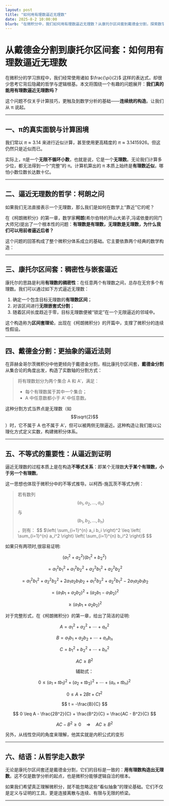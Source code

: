 ```yaml
---
layout: post
title: "如何用有理数逼近无理数"
date: 2025-8-2 10:00:00
blurb: "在微积分中，我们如何用有理数逼近无理数？从康托尔区间套到戴德金分割，探索数学分析的基础。"
---
```


# 从戴德金分割到康托尔区间套：如何用有理数逼近无理数

在微积分的学习旅程中，我们经常使用诸如 $\frac{\pi}{2}$ 这样的表达式，却很少思考它背后隐藏的哲学与逻辑根基。本文将围绕一个有趣的问题展开：**我们真的能用有理数逼近无理数吗？**

这个问题不仅关乎计算技巧，更触及到数学分析的基础——**连续统的构造**。让我们从 π 说起。

---

## 一、π的真实面貌与计算困境

我们常以 $\pi \approx 3.14$ 来进行近似计算，甚至使用更高精度的 $\pi \approx 3.1415926$。但这仍然只是近似而已。

实际上，π是一个**无限不循环小数**，也就是说，它是一个**无理数**。无论我们计算多少位，都无法得到一个“完整”的 π。计算机算出的 π 本质上始终是**有理数近似**，哪怕小数位数长达数十亿。

---

## 二、逼近无理数的哲学：柯朗之问

如果我们无法直接表示一个无理数，那么我们是如何在数学上“靠近”它的呢？

在《柯朗微积分》的第一章，数学家**柯朗**(希尔伯特的开山大弟子,冯诺依曼的同门大师兄)提出了一个根本性的问题：**有理数是有理数，无理数是无理数，为什么我们可以用前者逼近后者？**

这个问题的回答构成了整个微积分体系成立的基础。它主要依靠两个经典的数学构造：

---

## 三、康托尔区间套：稠密性与嵌套逼近

康托尔的思路是利用**有理数的稠密性**：在任意两个有理数之间，总存在无穷多个有理数。我们可以通过如下方式逼近无理数：

1. 确定一个包含目标无理数的**有理数区间**；
2. 对该区间进行**无限嵌套式分割**；
3. 随着区间长度趋近于零，目标无理数便被“锁定”在一个无限逼近的邻域中。

这个构造称为**区间套理论**，出现在《柯朗微积分》的开篇中，支撑了微积分的连续性假设。

---

## 四、戴德金分割：更抽象的逼近法则

在菲赫金哥尔茨微积分中他更倾向于戴德金分割，相比康托尔区间套，**戴德金分割**从集合论的角度出发，构造了实数轴的分割方式：

> 将有理数划分为两个集合 A 和 A′，满足：
> - 每个有理数属于其中一个集合；
> - A 中任意数都小于 A′ 中任意数。

这种分割方式当界点是无理数（如 $$\sqrt{2}$$）时，它不属于 A 也不属于 A′，但可以被两侧无限逼近。这种构造让我们能以公理化方式定义实数，构建微积分体系。

---

## 五、不等式的重要性：从逼近到证明

逼近无理数的过程本质上是在构造**不等式关系**：即某个无理数**大于某个有理数，小于另一个有理数**。

这一思想也体现于微积分中的不等式推导。以柯西-施瓦茨不等式为例：

> 若有数列 $$(a_1, a_2, ..., a_n)$$ 与 $$(b_1, b_2, ..., b_n)$$，则有：
> $$
> $\left( \sum_{i=1}^{n} a_i b_i \right)^2 \leq \left( \sum_{i=1}^{n} a_i^2 \right) \left( \sum_{i=1}^{n} b_i^2 \right)$
> $$

如果只有两项时,很容易证明:

$$
(a_1^2 + a_2^2)(b_1^2 + b_2^2)
$$

$$
= a_1^2 b_1^2 + a_1^2 b_2^2 + a_2^2 b_1^2 + a_2^2 b_2^2
$$

$$
= a_1^2 b_1^2 + a_2^2 b_2^2 + 2a_1 a_2 b_1 b_2 + a_1^2 b_2^2 + a_2^2 b_1^2 - 2a_1 a_2 b_1 b_2
$$

$$
= (a_1 b_1 + a_2 b_2)^2 + (a_2 b_1 - a_1 b_2)^2
$$

$$
\geq (a_1 b_1 + a_2 b_2)^2
$$


对于完整形式，在《柯朗微积分》的第一章，给出了简洁的证明:

$$
A = a_1^2 + a_2^2 + \cdots + a_n^2
$$

$$
B = a_1 b_1 + a_2 b_2 + \cdots + a_n b_n
$$

$$
C = b_1^2 + b_2^2 + \cdots + b_n^2
$$

$$
AC \geq B^2
$$

$$
\text{辅助式：}
$$

$$
0 \leq (a_1 + t b_1)^2 + (a_2 + t b_2)^2 + \cdots + (a_n + t b_n)^2
$$

$$
0 \leq A + 2Bt + Ct^2
$$

$$
t = -\frac{B}{C}
$$

$$
0 \leq A - \frac{2B^2}{C} + \frac{B^2}{C} = \frac{AC - B^2}{C}
$$

$$
AC - B^2 \geq 0 \quad \Rightarrow \quad AC \geq B^2
$$

另外，从线性空间的角度来理解，他其实就是内积公式的变形

---

## 六、结语：从哲学走入数学

无论是康托尔区间套还是戴德金分割，它们的目标是一致的：**用有理数构造出无理数**。这不仅是数学分析的起点，也是微积分能够逻辑自洽的根本。

如果我们希望真正理解微积分，就不能忽略这些“看似抽象”的理论基础。它们不仅是定义与证明的工具，更是连接离散与连续、有限与无限的桥梁。

---


